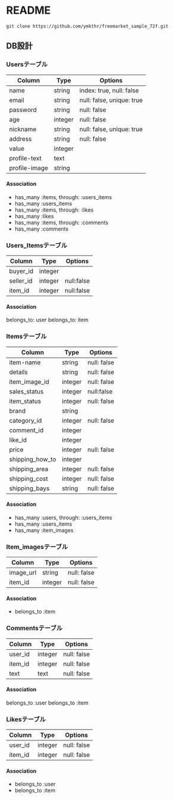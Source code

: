 # README
```
git clone https://github.com/ymkthr/freemarket_sample_72f.git
```

## DB設計
### Usersテーブル
|Column|Type|Options|
|------|----|-------|
|name|string|index: true, null: false|
|email|string|null: false, unique: true|
|password|string|null: false|
|age|integer|null: false|
|nickname|string|null: false, unique: true|
|address|string|null: false|
|value|integer||
|profile-text|text||
|profile-image|string||
#### Association
- has_many :items, through: :users_items
- has_many :users_items
- has_many :items, through: :likes
- has_many :likes
- has_many :items, through: :comments
- has_many :comments

### Users_Itemsテーブル
|Column|Type|Options|
|------|----|-------|
|buyer_id|integer||
|seller_id|integer|null:false|
|item_id|integer|null:false|
#### Association
belongs_to: user
belongs_to: item

### Itemsテーブル
|Column|Type|Options|
|------|----|-------|
|item-name|string|null: false|
|details|string|null: false|
|item_image_id|integer|null: false|
|sales_status|integer|null:false|
|item_status|integer|null: false|
|brand|string||
|category_id|integer|null: false|
|comment_id|integer||
|like_id|integer||
|price|integer|null: false|
|shipping_how_to|integer||
|shipping_area|integer|null: false|
|shipping_cost|integer|null: false|
|shipping_bays|string|null: false|
#### Association
- has_many :users, through: :users_items
- has_many :users_items
- has_many :item_images

### Item_imagesテーブル
|Column|Type|Options|
|------|----|-------|
|image_url|string|null: false|
|item_id|integer|null: false|
#### Association
- belongs_to :item


### Commentsテーブル
|Column|Type|Options|
|------|----|-------|
|user_id|integer|null: false|
|item_id|integer|null: false|
|text|text|null: false|
#### Association
belongs_to :user
belongs_to :item


### Likesテーブル
|Column|Type|Options|
|------|----|-------|
|user_id|integer|null: false|
|item_id|integer|null: false|
#### Association
- belongs_to :user
- belongs_to :item
